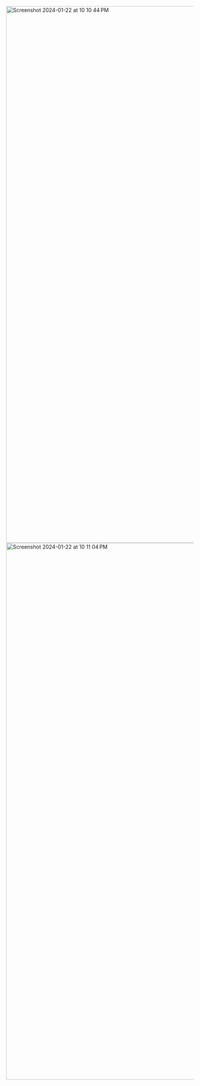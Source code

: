 <img width="1440" alt="Screenshot 2024-01-22 at 10 10 44 PM" src="https://github.com/dexcoder07/Weather-App/assets/55050907/109ebb66-a5ed-4b7a-9375-26ed87fd4dc7">
<img width="1440" alt="Screenshot 2024-01-22 at 10 11 04 PM" src="https://github.com/dexcoder07/Weather-App/assets/55050907/163a6411-8bc8-4b46-b892-ead9ec311644">
